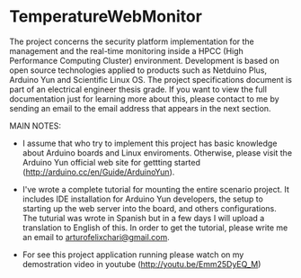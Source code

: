 TemperatureWebMonitor
=====================

The project concerns the security platform implementation for the management and the real-time monitoring inside a HPCC (High Performance Computing Cluster) environment. Development is based on open source technologies applied to products such as Netduino Plus, Arduino Yun and Scientific Linux OS.
The project specifications document is part of an electrical engineer thesis grade. If you want to view the full documentation just for learning more about this, please contact to me by sending an email to the email address that appears in the next section.


MAIN NOTES:

 - I assume that who try to implement this project has basic knowledge about Arduino boards and Linux enviroments. Otherwise, please visit the Arduino Yun official web site for gettting started (http://arduino.cc/en/Guide/ArduinoYun).
 
 - I've wrote a complete tutorial for mounting the entire scenario project. It includes IDE installation for Arduino Yun developers, the setup to starting up the web server into the board, and others configurations. The tuturial was wrote in Spanish but in a few days I will upload a translation to English of this. In order to get the tutorial, please write me an email to arturofelixchari@gmail.com.
 
 - For see this project application running please watch on my demostration video in youtube (http://youtu.be/Emm25DyEQ_M)
